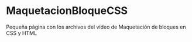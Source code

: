 # MaquetacionBloqueCSS
Pequeña página con los archivos del vídeo de Maquetación de bloques en CSS y HTML
